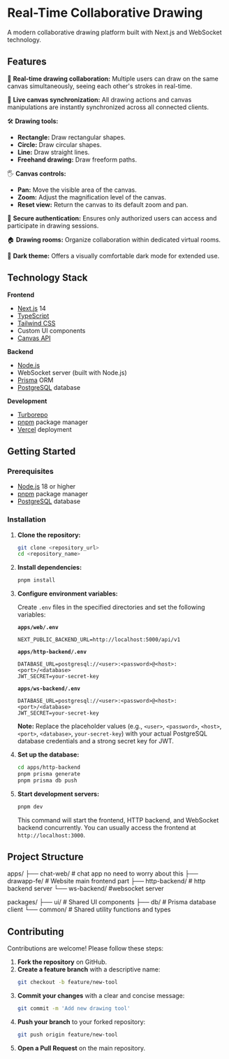 # Real-Time Collaborative Drawing

A modern collaborative drawing platform built with Next.js and WebSocket technology.

## Features

🎨 **Real-time drawing collaboration:** Multiple users can draw on the same canvas simultaneously, seeing each other's strokes in real-time.

🔄 **Live canvas synchronization:** All drawing actions and canvas manipulations are instantly synchronized across all connected clients.

🛠️ **Drawing tools:**

* **Rectangle:** Draw rectangular shapes.
* **Circle:** Draw circular shapes.
* **Line:** Draw straight lines.
* **Freehand drawing:** Draw freeform paths.

🖐️ **Canvas controls:**

* **Pan:** Move the visible area of the canvas.
* **Zoom:** Adjust the magnification level of the canvas.
* **Reset view:** Return the canvas to its default zoom and pan.

🔐 **Secure authentication:** Ensures only authorized users can access and participate in drawing sessions.

🏠 **Drawing rooms:** Organize collaboration within dedicated virtual rooms.

🌙 **Dark theme:** Offers a visually comfortable dark mode for extended use.

## Technology Stack

**Frontend**

* [Next.js](https://nextjs.org) 14
* [TypeScript](https://www.typescriptlang.org)
* [Tailwind CSS](https://tailwindcss.com)
* Custom UI components
* [Canvas API](https://developer.mozilla.org/en-US/docs/Web/API/Canvas_API)

**Backend**

* [Node.js](https://nodejs.org/en/)
* WebSocket server (built with Node.js)
* [Prisma](https://www.prisma.io/) ORM
* [PostgreSQL](https://www.postgresql.org/) database

**Development**

* [Turborepo](https://turborepo.org/)
* [pnpm](https://pnpm.io/) package manager
* [Vercel](https://vercel.com/) deployment

## Getting Started

### Prerequisites

* [Node.js](https://nodejs.org/) 18 or higher
* [pnpm](https://pnpm.io/) package manager
* [PostgreSQL](https://www.postgresql.org/) database

### Installation

1.  **Clone the repository:**
    ```bash
    git clone <repository_url>
    cd <repository_name>
    ```

2.  **Install dependencies:**
    ```bash
    pnpm install
    ```

3.  **Configure environment variables:**

    Create `.env` files in the specified directories and set the following variables:

    **`apps/web/.env`**
    ```
    NEXT_PUBLIC_BACKEND_URL=http://localhost:5000/api/v1
    ```

    **`apps/http-backend/.env`**
    ```
    DATABASE_URL=postgresql://<user>:<password>@<host>:<port>/<database>
    JWT_SECRET=your-secret-key
    ```

    **`apps/ws-backend/.env`**
    ```
    DATABASE_URL=postgresql://<user>:<password>@<host>:<port>/<database>
    JWT_SECRET=your-secret-key
    ```

    **Note:** Replace the placeholder values (e.g., `<user>`, `<password>`, `<host>`, `<port>`, `<database>`, `your-secret-key`) with your actual PostgreSQL database credentials and a strong secret key for JWT.

4.  **Set up the database:**
    ```bash
    cd apps/http-backend
    pnpm prisma generate
    pnpm prisma db push
    ```

5.  **Start development servers:**
    ```bash
    pnpm dev
    ```

    This command will start the frontend, HTTP backend, and WebSocket backend concurrently. You can usually access the frontend at `http://localhost:3000`.

## Project Structure
apps/
├── chat-web/            # chat app no need to worry about this
├── drawapp-fe/          # Website main frontend part
├── http-backend/        # http backend server
└── ws-backend/           #websocket server


packages/
├── ui/               # Shared UI components
├── db/              # Prisma database client
└── common/          # Shared utility functions and types


## Contributing

Contributions are welcome! Please follow these steps:

1.  **Fork the repository** on GitHub.
2.  **Create a feature branch** with a descriptive name:
    ```bash
    git checkout -b feature/new-tool
    ```
3.  **Commit your changes** with a clear and concise message:
    ```bash
    git commit -m 'Add new drawing tool'
    ```
4.  **Push your branch** to your forked repository:
    ```bash
    git push origin feature/new-tool
    ```
5.  **Open a Pull Request** on the main repository.